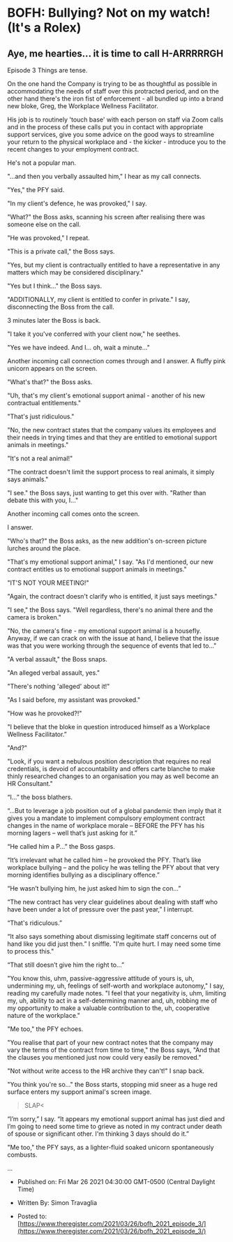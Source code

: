 # BOFH: Bullying? Not on my watch! (It's a Rolex)

## Aye, me hearties... it is time to call H-ARRRRRGH

Episode 3 Things are tense.

On the one hand the Company is trying to be as thoughtful as possible in accommodating the needs of staff over this protracted period, and on the other hand there's the iron fist of enforcement - all bundled up into a brand new bloke, Greg, the Workplace Wellness Facilitator.

His job is to routinely 'touch base' with each person on staff via Zoom calls and in the process of these calls put you in contact with appropriate support services, give you some advice on the good ways to streamline your return to the physical workplace and - the kicker - introduce you to the recent changes to your employment contract.

He's not a popular man.

"...and then you verbally assaulted him," I hear as my call connects.

"Yes," the PFY said.

"In my client's defence, he was provoked," I say.

"What?" the Boss asks, scanning his screen after realising there was someone else on the call.

"He was provoked," I repeat.

"This is a private call," the Boss says.

"Yes, but my client is contractually entitled to have a representative in any matters which may be considered disciplinary."

"Yes but I think..." the Boss says.

"ADDITIONALLY, my client is entitled to confer in private." I say, disconnecting the Boss from the call.

3 minutes later the Boss is back.

"I take it you've conferred with your client now," he seethes.

"Yes we have indeed. And I... oh, wait a minute..."

Another incoming call connection comes through and I answer. A fluffy pink unicorn appears on the screen.

"What's that?" the Boss asks.

"Uh, that's my client's emotional support animal - another of his new contractual entitlements."

"That's just ridiculous."

"No, the new contract states that the company values its employees and their needs in trying times and that they are entitled to emotional support animals in meetings."

"It's not a real animal!"

"The contract doesn't limit the support process to real animals, it simply says animals."

"I see." the Boss says, just wanting to get this over with. "Rather than debate this with you, I..."

Another incoming call comes onto the screen.

I answer.

"Who's that?" the Boss asks, as the new addition's on-screen picture lurches around the place.

"That's my emotional support animal," I say. "As I'd mentioned, our new contract entitles us to emotional support animals in meetings."

"IT'S NOT YOUR MEETING!"

"Again, the contract doesn't clarify who is entitled, it just says meetings."

"I see," the Boss says. "Well regardless, there's no animal there and the camera is broken."

"No, the camera's fine - my emotional support animal is a housefly. Anyway, if we can crack on with the issue at hand, I believe that the issue was that you were working through the sequence of events that led to..."

"A verbal assault," the Boss snaps.

"An alleged verbal assault, yes."

"There's nothing 'alleged' about it!"

"As I said before, my assistant was provoked."

"How was he provoked?!"

"I believe that the bloke in question introduced himself as a Workplace Wellness Facilitator.”

"And?"

"Look, if you want a nebulous position description that requires no real credentials, is devoid of accountability and offers carte blanche to make thinly researched changes to an organisation you may as well become an HR Consultant."

“I...” the boss blathers.

“...But to leverage a job position out of a global pandemic then imply that it gives you a mandate to implement compulsory employment contract changes in the name of workplace morale – BEFORE the PFY has his morning lagers – well that’s just asking for it.”

“He called him a P...” the Boss gasps.

“It’s irrelevant what he called him – he provoked the PFY. That’s like workplace bullying – and the policy he was telling the PFY about that very morning identifies bullying as a disciplinary offence.”

“He wasn’t bullying him, he just asked him to sign the con...”

“The new contract has very clear guidelines about dealing with staff who have been under a lot of pressure over the past year,” I interrupt.

“That's ridiculous.”

“It also says something about dismissing legitimate staff concerns out of hand like you did just then.” I sniffle. "I'm quite hurt. I may need some time to process this."

“That still doesn’t give him the right to...”

"You know this, uhm, passive-aggressive attitude of yours is, uh, undermining my, uh, feelings of self-worth and workplace autonomy," I say, reading my carefully made notes. "I feel that your negativity is, uhm, limiting my, uh, ability to act in a self-determining manner and, uh, robbing me of my opportunity to make a valuable contribution to the, uh, cooperative nature of the workplace."

"Me too," the PFY echoes.

"You realise that part of your new contract notes that the company may vary the terms of the contract from time to time," the Boss says, "And that the clauses you mentioned just now could very easily be removed."

"Not without write access to the HR archive they can't!" I snap back.

"You think you're so..." the Boss starts, stopping mid sneer as a huge red surface enters my support animal's screen image.

>SLAP<

“I’m sorry,” I say. “It appears my emotional support animal has just died and I’m going to need some time to grieve as noted in my contract under death of spouse or significant other. I'm thinking 3 days should do it.”

"Me too," the PFY says, as a lighter-fluid soaked unicorn spontaneously combusts.

...



- Published on: Fri Mar 26 2021 04:30:00 GMT-0500 (Central Daylight Time)

- Written By: Simon Travaglia

- Posted to: [https://www.theregister.com/2021/03/26/bofh_2021_episode_3/](https://www.theregister.com/2021/03/26/bofh_2021_episode_3/)